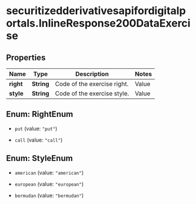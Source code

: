 # securitizedderivativesapifordigitalportals.InlineResponse200DataExercise

## Properties

Name | Type | Description | Notes
------------ | ------------- | ------------- | -------------
**right** | **String** | Code of the exercise right. | Value | Description | | --- | --- | | put | A put option gives buyer the right, but not the obligation, to sell an asset at a specified price within a specific time period. | | call | A call option gives buyer the right, but not the obligation, to buy an asset at a specified price within a specific time period. |   | [optional] 
**style** | **String** | Code of the exercise style. | Value | Description | | --- | --- | | american | An American style option can be exercised anytime during its life. | | european | A European style option can be exercised at the end of its life. | | bermudan | A Bermudan style option can only be exercised on predetermined dates. |   | [optional] 



## Enum: RightEnum


* `put` (value: `"put"`)

* `call` (value: `"call"`)





## Enum: StyleEnum


* `american` (value: `"american"`)

* `european` (value: `"european"`)

* `bermudan` (value: `"bermudan"`)




